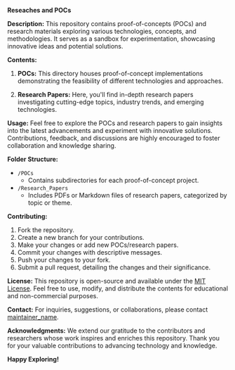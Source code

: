 **Reseaches and POCs**

**Description:**
This repository contains proof-of-concepts (POCs) and research materials exploring various technologies, concepts, and methodologies. It serves as a sandbox for experimentation, showcasing innovative ideas and potential solutions.

**Contents:**
1. **POCs:** This directory houses proof-of-concept implementations demonstrating the feasibility of different technologies and approaches.
   
2. **Research Papers:** Here, you'll find in-depth research papers investigating cutting-edge topics, industry trends, and emerging technologies.

**Usage:**
Feel free to explore the POCs and research papers to gain insights into the latest advancements and experiment with innovative solutions. Contributions, feedback, and discussions are highly encouraged to foster collaboration and knowledge sharing.

**Folder Structure:**
- `/POCs`
  - Contains subdirectories for each proof-of-concept project.
- `/Research_Papers`
  - Includes PDFs or Markdown files of research papers, categorized by topic or theme.

**Contributing:**
1. Fork the repository.
2. Create a new branch for your contributions.
3. Make your changes or add new POCs/research papers.
4. Commit your changes with descriptive messages.
5. Push your changes to your fork.
6. Submit a pull request, detailing the changes and their significance.

**License:**
This repository is open-source and available under the [MIT License](LICENSE). Feel free to use, modify, and distribute the contents for educational and non-commercial purposes.

**Contact:**
For inquiries, suggestions, or collaborations, please contact [maintainer_name](maintainer_email).

**Acknowledgments:**
We extend our gratitude to the contributors and researchers whose work inspires and enriches this repository. Thank you for your valuable contributions to advancing technology and knowledge.

**Happy Exploring!**
